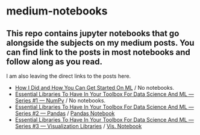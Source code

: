 # medium-notebooks
This repo contains jupyter notebooks that go alongside the subjects on my medium posts. You can find link to the posts in most notebooks
and follow along as you read.
---
I am also leaving the direct links to the posts here.
* [How I Did and How You Can Get Started On ML](https://medium.com/@kaanceylan/how-i-did-and-how-you-can-get-started-on-ml-96d0b3dacea2) / No notebooks.
* [Essential Libraries To Have In Your Toolbox For Data Science And ML — Series #1 — NumPy](https://medium.com/@kaanceylan/essential-libraries-to-have-in-your-tool-for-data-science-and-ml-series-1-numpy-a7ca43f9a313) / No notebooks.
* [Essential Libraries To Have In Your Toolbox For Data Science And ML — Series #2 — Pandas](https://medium.com/@kaanceylan/essential-libraries-to-have-in-your-toolbox-for-data-science-and-ml-series-2-pandas-b263214694d1) / [Pandas Notebook](Pandas_Medium_Post.ipynb)
* [Essential Libraries To Have In Your Toolbox For Data Science And ML — Series #3 — Visualization Libraries](https://medium.com/@kaanceylan/essential-libraries-to-have-in-your-toolbox-for-data-science-and-ml-series-3-visualization-4a0ace6788bc) / [Vis. Notebook](/Visualization_For_Medium.ipynb)
